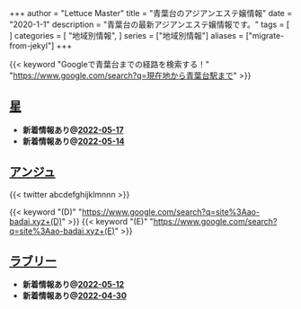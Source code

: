 +++
author = "Lettuce Master"
title = "青葉台のアジアンエステ嬢情報"
date = "2020-1-1"
description = "青葉台の最新アジアンエステ嬢情報です。"
tags = [
]
categories = [
    "地域別情報",
]
series = ["地域別情報"]
aliases = ["migrate-from-jekyl"]
+++

{{< keyword "Googleで青葉台までの経路を検索する！" "https://www.google.com/search?q=現在地から青葉台駅まで" >}}

## [星](http://www.hoshi-aroma.xyz/)


- **新着情報あり@[2022-05-17](/post/2022-05-17)**
- **新着情報あり@[2022-05-14](/post/2022-05-14)**
## [アンジュ](https://ao-badai.xyz/)


{{< twitter abcdefghijklmnnn >}}

{{< keyword "(D)" "https://www.google.com/search?q=site%3Aao-badai.xyz+(D)" >}} {{< keyword "(E)" "https://www.google.com/search?q=site%3Aao-badai.xyz+(E)" >}} 

## [ラブリー](http://www.olth8.xyz/)


- **新着情報あり@[2022-05-12](/post/2022-05-12)**
- **新着情報あり@[2022-04-30](/post/2022-04-30)**
